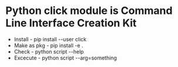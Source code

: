 # Python click module is Command Line Interface Creation Kit
* Install - pip install --user click
* Make as pkg - pip install -e . 
* Check - python script --help
* Excecute - python script --arg=something
